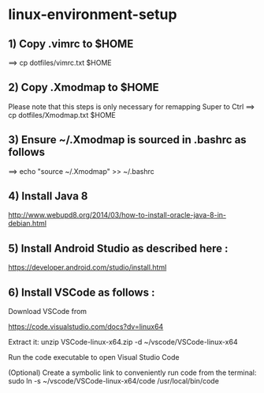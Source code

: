 # linux-environment-setup

## 1) Copy .vimrc to $HOME

==> cp dotfiles/vimrc.txt $HOME

## 2) Copy .Xmodmap to $HOME
Please note that this steps is only necessary for remapping Super to Ctrl
==> cp dotfiles/Xmodmap.txt $HOME

## 3) Ensure ~/.Xmodmap is sourced in .bashrc as follows

==> echo "source ~/.Xmodmap" >> ~/.bashrc

## 4) Install Java 8
http://www.webupd8.org/2014/03/how-to-install-oracle-java-8-in-debian.html


## 5) Install Android Studio as described here :
https://developer.android.com/studio/install.html


## 6) Install VSCode as follows :

Download VSCode from 

https://code.visualstudio.com/docs?dv=linux64

Extract it: unzip VSCode-linux-x64.zip -d ~/vscode/VSCode-linux-x64

Run the code executable to open Visual Studio Code

(Optional) Create a symbolic link to conveniently run code from the terminal:
sudo ln -s ~/vscode/VSCode-linux-x64/code /usr/local/bin/code